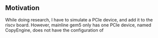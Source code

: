 ## Motivation
While doing research, I have to simulate a PCIe device, and add it to the riscv board. However, mainline gem5 only has one PCIe device, named CopyEngine, does not have the configuration of 
